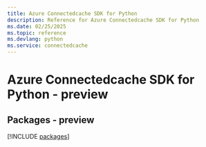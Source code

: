 ```yaml
---
title: Azure Connectedcache SDK for Python
description: Reference for Azure Connectedcache SDK for Python
ms.date: 02/25/2025
ms.topic: reference
ms.devlang: python
ms.service: connectedcache
---
```

# Azure Connectedcache SDK for Python - preview
## Packages - preview
[!INCLUDE [packages](connectedcache-index.md)]